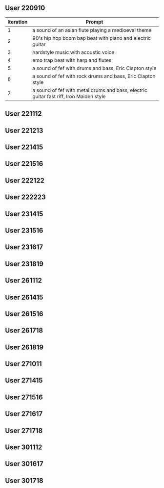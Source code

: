 ## User 220910

| Iteration | Prompt | 
|----|-------------| 
|1|a sound of an asian flute playing a medioeval theme| 
|2|90's hip hop boom bap beat with piano and electric guitar| 
|3|hardstyle music with acoustic voice| 
|4|emo trap beat with harp and flutes| 
|5|a sound of fef with drums and bass, Eric Clapton style| 
|6|a sound of fef with rock drums and bass, Eric Clapton style| 
|7|a sound of fef with metal drums and bass, electric guitar fast riff, Iron Maiden style| 

## User 221112
## User 221213
## User 221415
## User 221516
## User 222122
## User 222223
## User 231415
## User 231516
## User 231617
## User 231819
## User 261112
## User 261415
## User 261516
## User 261718
## User 261819
## User 271011
## User 271415
## User 271516
## User 271617
## User 271718
## User 301112
## User 301617
## User 301718
